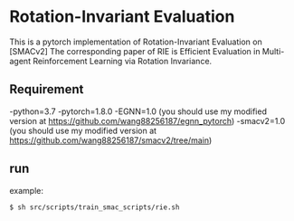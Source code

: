 # Rotation-Invariant Evaluation

This is a pytorch implementation of Rotation-Invariant Evaluation on [SMACv2] The corresponding paper of RIE is Efficient Evaluation in Multi-agent Reinforcement Learning via Rotation Invariance.


## Requirement
-python=3.7
-pytorch=1.8.0
-EGNN=1.0 (you should use my modified version at https://github.com/wang88256187/egnn_pytorch)
-smacv2=1.0 (you should use my modified version at https://github.com/wang88256187/smacv2/tree/main)



## run
example:
```shell
$ sh src/scripts/train_smac_scripts/rie.sh
```
